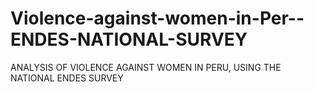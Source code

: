 # Violence-against-women-in-Per--ENDES-NATIONAL-SURVEY
 ANALYSIS OF VIOLENCE AGAINST WOMEN IN PERU, USING THE NATIONAL ENDES SURVEY
